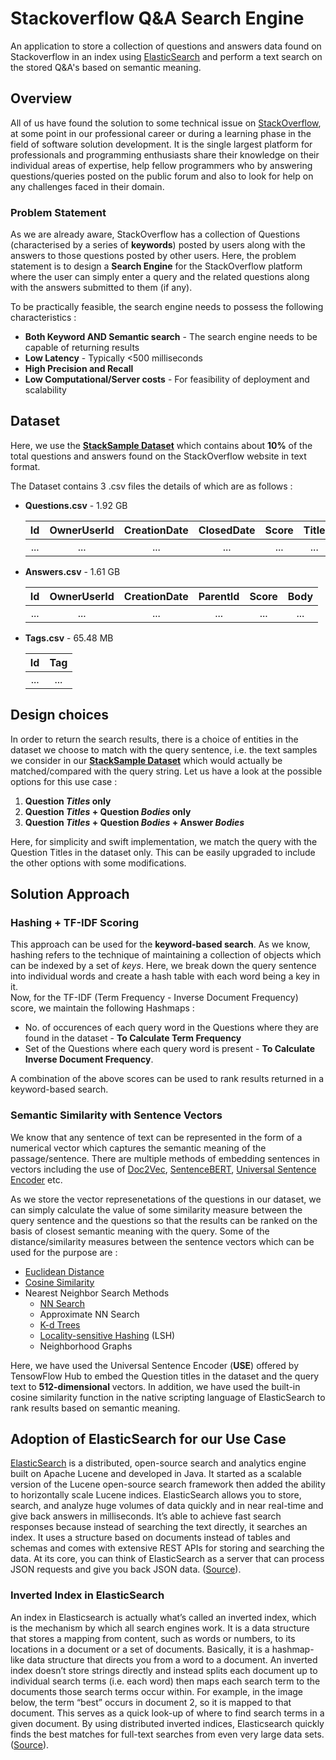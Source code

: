 # Stackoverflow Q&A Search Engine
An application to store a collection of questions and answers data found on Stackoverflow in an index using [ElasticSearch](https://www.elastic.co/) and perform a text search on the stored Q&amp;A's based on semantic meaning.


## Overview

All of us have found the solution to some technical issue on [StackOverflow](https://stackoverflow.com/), at some point in our professional career or during a learning phase in the field of software solution development. It is the single largest platform for professionals and programming enthusiasts share their knowledge on their individual areas of expertise, help fellow programmers who by answering questions/queries posted on the public forum and also to look for help on any challenges faced in their domain. 

### Problem Statement

As we are already aware, StackOverflow has a collection of Questions (characterised by a series of **keywords**) posted by users along with the answers to those questions posted by other users. Here, the problem statement is to design a **Search Engine** for the StackOverflow platform where the user can simply enter a query and the related questions along with the answers submitted to them (if any). 

To be practically feasible, the search engine needs to possess the following characteristics :

* **Both Keyword AND Semantic search** - The search engine needs to be capable of returning results 
* **Low Latency** - Typically <500 milliseconds
* **High Precision and Recall**
* **Low Computational/Server costs** - For feasibility of deployment and scalability


## Dataset 

Here, we use the [**StackSample Dataset**](https://www.kaggle.com/stackoverflow/stacksample) which contains about **10%** of the total questions and answers found on the StackOverflow website in text format. 

The Dataset contains 3 .csv files the details of which are as follows : 


* **Questions.csv** - 1.92 GB

  | Id  | OwnerUserId | CreationDate | ClosedDate | Score | Title | Body |
  |:---:|:-----------:|:------------:|:----------:|:-----:|:-----:|:----:|
  | ... | ...         | ...          | ...        | ...   | ...   | ...  |
  
  
* **Answers.csv** - 1.61 GB

  | Id  | OwnerUserId | CreationDate | ParentId | Score | Body |
  |:---:|:-----------:|:------------:|:--------:|:-----:|:----:|
  | ... | ...         | ...          | ...      | ...   | ...  |
  
  
* **Tags.csv** - 65.48 MB

  | Id  | Tag |
  |:---:|:---:|
  | ... | ... |


## Design choices

In order to return the search results, there is a choice of entities in the dataset we choose to match with the query sentence, i.e. the text samples we consider in our [**StackSample Dataset**](https://www.kaggle.com/stackoverflow/stacksample) which would actually be matched/compared with the query string. Let us have a look at the possible options for this use case :

1. **Question *Titles* only**
2. **Question *Titles* + Question *Bodies* only**
3. **Question *Titles* + Question *Bodies* + Answer *Bodies***

Here, for simplicity and swift implementation, we match the query with the Question Titles in the dataset only. This can be easily upgraded to include the other options with some modifications. 


## Solution Approach

### Hashing + TF-IDF Scoring

This approach can be used for the **keyword-based search**. As we know, hashing refers to the technique of maintaining a collection of objects which can be indexed by a set of *keys*. Here, we break down the query sentence into individual words and create a hash table with each word being a key in it.  
Now, for the TF-IDF (Term Frequency - Inverse Document Frequency) score, we maintain the following Hashmaps :

* No. of occurences of each query word in the Questions where they are found in the dataset - **To Calculate Term Frequency**
* Set of the Questions where each query word is present - **To Calculate Inverse Document Frequency**. 

A combination of the above scores can be used to rank results returned in a keyword-based search.

### Semantic Similarity with Sentence Vectors

We know that any sentence of text can be represented in the form of a numerical vector which captures the semantic meaning of the passage/sentence. There are multiple methods of embedding sentences in vectors including the use of [Doc2Vec](https://radimrehurek.com/gensim/models/doc2vec.html), [SentenceBERT](https://medium.com/dair-ai/tl-dr-sentencebert-8dec326daf4e), [Universal Sentence Encoder](https://www.tensorflow.org/hub/tutorials/semantic_similarity_with_tf_hub_universal_encoder) etc.   

As we store the vector represenetations of the questions in our dataset, we can simply calculate the value of some similarity measure between the query sentence and the questions so that the results can be ranked on the basis of closest semantic meaning with the query. Some of the distance/similarity measures between the sentence vectors which can be used for the purpose are :

* [Euclidean Distance](https://en.wikipedia.org/wiki/Euclidean_distance#:~:text=In%20mathematics%2C%20the%20Euclidean%20distance,being%20called%20the%20Pythagorean%20distance.)
* [Cosine Similarity](https://en.wikipedia.org/wiki/Cosine_similarity#:~:text=In%20data%20analysis%2C%20Cosine%20similarity,to%20both%20have%20length%201.)
* Nearest Neighbor Search Methods
  * [NN Search](https://en.wikipedia.org/wiki/Nearest_neighbor_search#:~:text=Nearest%20neighbor%20search%20(NNS)%2C,the%20larger%20the%20function%20values.)
  * Approximate NN Search
  * [K-d Trees](https://en.wikipedia.org/wiki/K-d_tree)
  * [Locality-sensitive Hashing](https://en.wikipedia.org/wiki/Locality-sensitive_hashing) (LSH)
  * Neighborhood Graphs

Here, we have used the Universal Sentence Encoder (**USE**) offered by TensowFlow Hub to embed the Question titles in the dataset and the query text to **512-dimensional** vectors. In addition, we have used the built-in cosine similarity function in the native scripting language of ElasticSearch to rank results based on semantic meaning. 

## Adoption of ElasticSearch for our Use Case

[ElasticSearch](https://www.elastic.co/) is a distributed, open-source search and analytics engine built on Apache Lucene and developed in Java. It started as a scalable version of the Lucene open-source search framework then added the ability to horizontally scale Lucene indices. ElasticSearch allows you to store, search, and analyze huge volumes of data quickly and in near real-time and give back answers in milliseconds. It’s able to achieve fast search responses because instead of searching the text directly, it searches an index. It uses a structure based on documents instead of tables and schemas and comes with extensive REST APIs for storing and searching the data. At its core, you can think of ElasticSearch as a server that can process JSON requests and give you back JSON data. ([Source](https://www.knowi.com/blog/what-is-elastic-search/)). 


### Inverted Index in ElasticSearch

An index in Elasticsearch is actually what’s called an inverted index, which is the mechanism by which all search engines work. It is a data structure that stores a mapping from content, such as words or numbers, to its locations in a document or a set of documents. Basically, it is a hashmap-like data structure that directs you from a word to a document. An inverted index doesn’t store strings directly and instead splits each document up to individual search terms (i.e. each word) then maps each search term to the documents those search terms occur within. For example, in the image below, the term “best” occurs in document 2, so it is mapped to that document. This serves as a quick look-up of where to find search terms in a given document. By using distributed inverted indices, Elasticsearch quickly finds the best matches for full-text searches from even very large data sets. ([Source](https://www.knowi.com/blog/what-is-elastic-search/)).  











